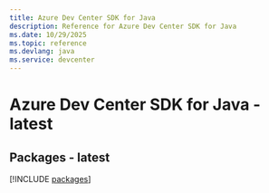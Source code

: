 ```yaml
---
title: Azure Dev Center SDK for Java
description: Reference for Azure Dev Center SDK for Java
ms.date: 10/29/2025
ms.topic: reference
ms.devlang: java
ms.service: devcenter
---
```

# Azure Dev Center SDK for Java - latest
## Packages - latest
[!INCLUDE [packages](dev-center-index.md)]
